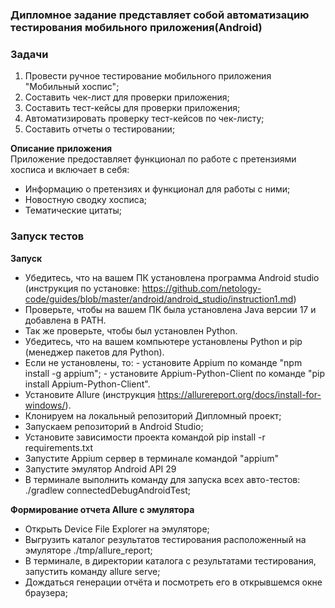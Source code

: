 ### Дипломное задание представляет собой автоматизацию тестирования мобильного приложения(Android)

### Задачи
1. Провести ручное тестирование мобильного приложения "Мобильный хоспис";
2. Составить чек-лист для проверки приложения;
3. Составить тест-кейсы для проверки приложения;
4. Автоматизировать проверку тест-кейсов по чек-листу;
5. Составить отчеты о тестировании;

__Описание приложения__  
Приложение предоставляет функционал по работе с претензиями хосписа и включает в себя:

- Информацию о претензиях и функционал для работы с ними;
- Новостную сводку хосписа;
- Тематические цитаты;

### Запуск тестов

__Запуск__  

- Убедитесь, что на вашем ПК установлена программа Android studio (инструкция по установке: https://github.com/netology-code/guides/blob/master/android/android_studio/instruction1.md)
- Проверьте, чтобы на вашем ПК была установлена Java версии 17 и добавлена в PATH.
- Так же проверьте, чтобы был установлен Python.
- Убедитесь, что на вашем компьютере установлены Python и pip (менеджер пакетов для Python).
- Если не установлены, то: 
       - установите Appium по команде  "npm install -g appium";
       - установите Appium-Python-Client по команде "pip install Appium-Python-Client".
- Установите Allure (инструкция https://allurereport.org/docs/install-for-windows/).
- Клонируем на локальный репозиторий Дипломный проект;
- Запускаем репозиторий в Android Studio;
- Установите зависимости проекта командой pip install -r requirements.txt
- Запустите Appium сервер в терминале командой "appium"
- Запустите эмулятор Android API 29
- В терминале выполнить команду для запуска всех авто-тестов: ./gradlew connectedDebugAndroidTest;

__Формирование отчета Allure с эмулятора__

- Открыть Device File Explorer на эмуляторе;
- Выгрузить каталог результатов тестирования расположенный на эмуляторе ./tmp/allure_report;
- В терминале, в директории каталога с результатами тестирования, запустить команду allure serve; 
- Дождаться генерации отчёта и посмотреть его в открывшемся окне браузера;
